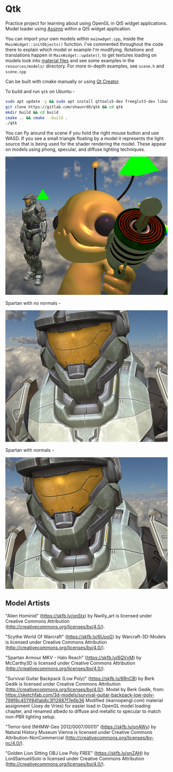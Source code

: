 # Qtk

Practice project for learning about using OpenGL in Qt5 widget applications. 
Model loader using [Assimp](https://assimp.org/) within a Qt5 widget application.

You can import your own models within `mainwdget.cpp`, inside the
`MainWidget::initObjects()` function. I've commented throughout the code there
to explain which model or example I'm modifying. Rotations and translations
happen in `MainWidget::update()`, to get textures loading on models look into 
[material files](http://www.paulbourke.net/dataformats/mtl/) and see some 
examples in the `resources/models/` directory. For more in-depth examples, see
`scene.h` and `scene.cpp`

Can be built with cmake manually or using 
[Qt Creator](https://github.com/qt-creator/qt-creator).

To build and run `qtk` on Ubuntu -
```bash
sudo apt update -y && sudo apt install qttools5-dev freeglut3-dev libassimp-dev cmake build-essential
git clone https://gitlab.com/shaunrd0/qtk && cd qtk
mkdir build && cd build
cmake .. && cmake --build .
./qtk
```

You can fly around the scene if you hold the right mouse button and use WASD.
If you see a small triangle floating by a model it represents the light source
that is being used for the shader rendering the model. These appear on models
using phong, specular, and diffuse lighting techniques.

![](resources/screenshot.png)

Spartan with no normals -

![](resources/spartan-specular.png)

Spartan with normals -

![](resources/spartan-normals.png)

## Model Artists


"Alien Hominid" (https://skfb.ly/onStx) by Nwilly_art is licensed under Creative Commons Attribution (http://creativecommons.org/licenses/by/4.0/).

"Scythe World Of Warcraft" (https://skfb.ly/6UooG) by Warcraft-3D-Models is licensed under Creative Commons Attribution (http://creativecommons.org/licenses/by/4.0/).

"Spartan Armour MKV - Halo Reach" (https://skfb.ly/6QVvM) by McCarthy3D is licensed under Creative Commons Attribution (http://creativecommons.org/licenses/by/4.0/).

"Survival Guitar Backpack (Low Poly)" (https://skfb.ly/6RnCB) by Berk Gedik is licensed under Creative Commons Attribution (http://creativecommons.org/licenses/by/4.0/).
Model by Berk Gedik, from: https://sketchfab.com/3d-models/survival-guitar-backpack-low-poly-799f8c4511f84fab8c3f12887f7e6b36
Modified (learnopengl.com) material assignment (Joey de Vries) for easier load in OpenGL model loading chapter, and renamed albedo to diffuse and metallic to specular to match non-PBR lighting setup.

"Terror-bird (NHMW-Geo 2012/0007/0001)" (https://skfb.ly/onAWy) by Natural History Museum Vienna is licensed under Creative Commons Attribution-NonCommercial (http://creativecommons.org/licenses/by-nc/4.0/).

"Golden Lion Sitting OBJ Low Poly FREE" (https://skfb.ly/onZAH) by LordSamueliSolo is licensed under Creative Commons Attribution (http://creativecommons.org/licenses/by/4.0/).

